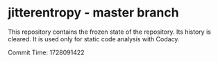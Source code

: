 # jitterentropy - master branch

This repository contains the frozen state of the repository.
Its history is cleared. It is used only for static code
analysis with Codacy.

Commit Time: 1728091422